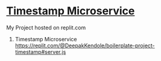 
# [Timestamp Microservice](https://www.freecodecamp.org/learn/apis-and-microservices/apis-and-microservices-projects/timestamp-microservice)

My Project hosted on replit.com
1) Timestamp Microservice
https://replit.com/@DeepakKendole/boilerplate-project-timestamp#server.js